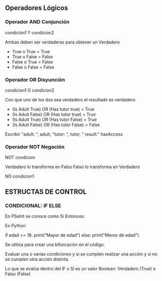
## Operadores Lógicos

### Operador AND Conjunción

condición1 Y condicion2

Ambas deben ser verdaderas para obtener un Verdadero

* True o True = True
* True o False = False
* False o True = False
* False o False = False


### Operador OR Disyunción

condicion1 O condicion2

Con que uno de los dos sea verdadero el resultado es verdadero

* (Is Adult True) OR (Has tutor true) = True
* (Is Adult False) OR (Has tutor true) = True
* (Is Adult True) OR (Has tutor False) = True
* (Is Adult False) OR (Has tutor False) = False

Escribir "adult: ", adult, "tutor: ", tutor, " result:" hasAccess

### Operador NOT Negación

NOT condicion

Verdadero lo transforma en Falso
Falso lo transforma en Verdadero 

NO condicion1


## ESTRUCTAS DE CONTROL

### CONDICIONAL: IF ELSE 

En PSeInt se conoce como Si Entonces.

En Python

if edad >= 18:
    print("Mayor de edad")
else:
    print("Menor de edad")


Se utiliza para crear una bifurcación en el código. 

Evaluar una o varias condiciones y si se cumplen realizar una acción y si no se cumplen otra acción distinta. 

Lo que se evalúa dentro del IF o Si es un valor Boolean: Verdadero (True) o Falso (False)

